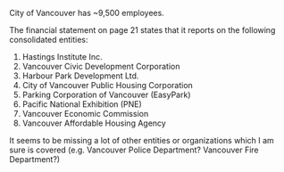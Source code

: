 City of Vancouver has ~9,500 employees.

The financial statement on page 21 states that it reports on the following consolidated entities:

1. Hastings Institute Inc.
2. Vancouver Civic Development Corporation
3. Harbour Park Development Ltd.
4. City of Vancouver Public Housing Corporation
5. Parking Corporation of Vancouver (EasyPark)
6. Pacific National Exhibition (PNE)
7. Vancouver Economic Commission
8. Vancouver Affordable Housing Agency

It seems to be missing a lot of other entities or organizations which I am sure is covered (e.g. Vancouver Police Department? Vancouver Fire Department?)
